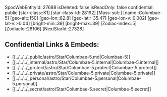 ﻿---
location: [-35.47,-82.8,150]
type: Star
tags:
- astro/Star

---
SpocWebEntityId: 27688
isDeleted: false
isReadOnly: false
confidential: public
[star-class::K1]
[star-class-id::28192]
[Mass-sol::]
[name::Columbae-5]
[geo-alt::150]
[geo-lon::82.8]
[geo-lat::-35.47]
[geo-lon-v::0.002]
[geo-lat-v::-0.04]
[bright-min::39]
[bright-max::39]
[Zodiac-index::5]
[ZodiacId::28106]
[NextStarId::27328]



## Confidential Links & Embeds: 
- [[../../../_public/astro/Star/Columbae-5.md|Columbae-5]] 
- [[../../../_internal/astro/Star/Columbae-5.internal|Columbae-5.internal]] 
- [[../../../_protect/astro/Star/Columbae-5.protect|Columbae-5.protect]] 
- [[../../../_private/astro/Star/Columbae-5.private|Columbae-5.private]] 
- [[../../../_personal/astro/Star/Columbae-5.personal|Columbae-5.personal]] 
- [[../../../_secret/astro/Star/Columbae-5.secret|Columbae-5.secret]]

